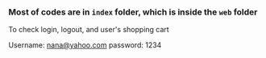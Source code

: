 ### Most of codes are in `index` folder, which is inside the `web` folder

To check login, logout, and user's shopping cart

Username:  nana@yahoo.com
password: 1234


